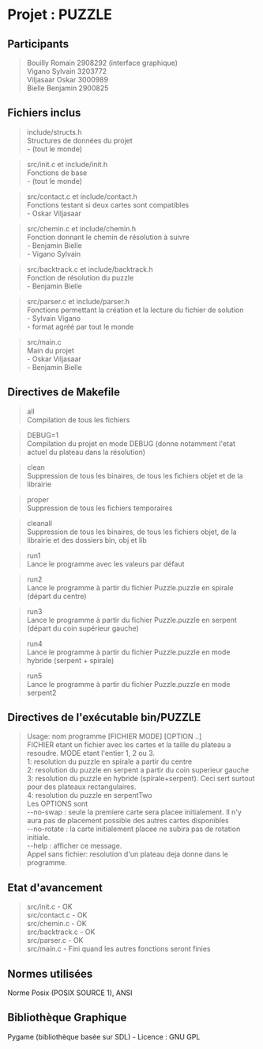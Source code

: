 Projet : PUZZLE
===============

Participants
------------

> Bouilly Romain 2908292  (interface graphique)   
> Vigano Sylvain 3203772    
> Viljasaar Oskar 3000989   
> Bielle Benjamin 2900825   

Fichiers inclus
---------------

> include/structs.h    
>     Structures de données du projet   
>     - (tout le monde)   

> src/init.c et include/init.h   
>     Fonctions de base   
>     - (tout le monde)   

> src/contact.c et include/contact.h    
>     Fonctions testant si deux cartes sont compatibles    
>     - Oskar Viljasaar   

> src/chemin.c et include/chemin.h      
>     Fonction donnant le chemin de résolution à suivre    
>     - Benjamin Bielle    
>     - Vigano Sylvain    

> src/backtrack.c et include/backtrack.h           
>     Fonction de résolution du puzzle           
>     - Benjamin Bielle         

> src/parser.c et include/parser.h              
>     Fonctions permettant la création et la lecture du fichier de solution              
>     - Sylvain Vigano               
>     - format agréé par tout le monde            

> src/main.c       
>     Main du projet         
>     - Oskar Viljasaar        
>     - Benjamin Bielle       

Directives de Makefile
----------------------

> all  
    Compilation de tous les fichiers   

> DEBUG=1    
    Compilation du projet en mode DEBUG (donne notamment l'etat actuel du plateau dans la résolution)    

> clean   
    Suppression de tous les binaires, de tous les fichiers objet et de la librairie    

> proper    
    Suppression de tous les fichiers temporaires    

> cleanall    
    Suppression de tous les binaires, de tous les fichiers objet, de la librairie et des dossiers bin, obj et lib    

> run1   
    Lance le programme avec les valeurs par défaut    

> run2    
    Lance le programme à partir du fichier Puzzle.puzzle en spirale (départ du centre)   

> run3   
    Lance le programme à partir du fichier Puzzle.puzzle en serpent (départ du coin supérieur gauche)   

> run4   
    Lance le programme à partir du fichier Puzzle.puzzle en mode hybride (serpent + spirale)   

> run5   
    Lance le programme à partir du fichier Puzzle.puzzle en mode serpent2   

Directives de l'exécutable bin/PUZZLE
-------------------------------------

> Usage: nom programme [FICHIER MODE] [OPTION ..]    
> FICHIER etant un fichier avec les cartes et la taille du plateau a resoudre. MODE etant l'entier 1, 2 ou 3.    
> 1: resolution du puzzle en spirale a partir du centre    
> 2: resolution du puzzle en serpent a partir du coin superieur gauche    
> 3: resolution du puzzle en hybride (spirale+serpent). Ceci sert surtout pour des plateaux rectangulaires.    
> 4: resolution du puzzle en serpentTwo    
> Les OPTIONS sont    
> --no-swap : seule la premiere carte sera placee initialement. Il n'y aura pas de placement possible des autres cartes disponibles   
> --no-rotate : la carte initialement placee ne subira pas de rotation initiale.   
> --help : afficher ce message.    
> Appel sans fichier: resolution d'un plateau deja donne dans le programme.    

Etat d'avancement
-----------------

> src/init.c      - OK   
> src/contact.c   - OK   
> src/chemin.c    - OK   
> src/backtrack.c - OK   
> src/parser.c    - OK   
> src/main.c      - Fini quand les autres fonctions seront finies    

Normes utilisées
----------------

Norme Posix (POSIX SOURCE 1), ANSI   


Bibliothèque Graphique
----------------------

Pygame (bibliothèque basée sur SDL) - Licence : GNU GPL      

